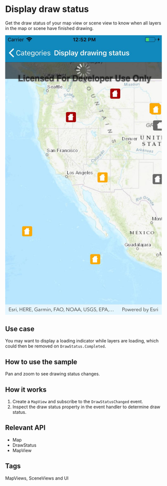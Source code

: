 # Display draw status

Get the draw status of your map view or scene view to know when all layers in the map or scene have finished drawing.

![screenshot](DisplayDrawingStatus.jpg)

## Use case

You may want to display a loading indicator while layers are loading, which could then be removed on `DrawStatus.Completed`.

## How to use the sample

Pan and zoom to see drawing status changes.

## How it works

1. Create a `MapView` and subscribe to the `DrawStatusChanged` event.
2. Inspect the draw status property in the event handler to determine draw status.

## Relevant API

* Map
* DrawStatus
* MapView

## Tags

MapViews, SceneViews and UI
